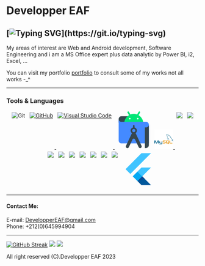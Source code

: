 # Developper EAF

## [![Typing SVG](https://readme-typing-svg.herokuapp.com?font=comfortaa&color=016EEA&size=24&width=550&lines=+Fouad+El+Azbi;Software+Engineer;Full-Stack+Web+and+Anroid+Developer!)](https://git.io/typing-svg)
My areas of interest are Web and Android development,  Software Engineering and i am a MS Office expert plus data analytic by Power BI, i2, Excel, ...
<br>

You can visit my portfolio [portfolio](https://fouadeaf.github.io/Developper_EAF/ "portfolio") to consult some of my works not all works -_^ 
<br>

---
### Tools & Languages

<p align="center">
<!-- Git -->
<img  src="https://cdn.jsdelivr.net/gh/devicons/devicon/icons/git/git-original.svg" alt="Git"  height="40" style="vertical-align:top; margin:4px">
<!-- Github -->
<a href="https://github.com/FouadEAF target="_blank" rel="noreferrer"> 
<img  src="https://encrypted-tbn0.gstatic.com/images?q=tbn:ANd9GcSuZ3SKA8cR3JS27Y_ijrqVSHjoDKjM_bhK7Q&usqp=CAU" alt="GitHub"  height="40" style="vertical-align:top;   margin:4px">
</a>
<!-- Visual Studio Code -->
<a href="https://code.visualstudio.com/download" target="_blank" rel="noreferrer">
<img src="https://cdn.jsdelivr.net/gh/devicons/devicon/icons/vscode/vscode-original.svg" alt="Visual Studio Code" height="40" style="vertical-align:top; margin:4px">
</a>
<!-- Andoid Studio -->
<svg xmlns="http://www.w3.org/2000/svg" x="0px" y="0px" width="100" height="100" viewBox="0 0 48 48">
<path fill="#37474f" d="M18.125,7L18,15H5c0,0,0-2.567,0-4.5S6.567,7,8.5,7S18.125,7,18.125,7z"></path><path fill="#00e676" d="M30.009,5.627l1.85-3.117c0.282-0.475,0.125-1.089-0.349-1.371c-0.475-0.283-1.088-0.125-1.371,0.349	l-1.945,3.276C26.889,4.276,25.478,4,24,4s-2.889,0.276-4.195,0.765L17.86,1.489c-0.282-0.474-0.895-0.632-1.371-0.349	c-0.475,0.282-0.631,0.896-0.349,1.371l1.85,3.117c-3.301,1.92-5.608,5.362-5.94,9.373H35.95	C35.618,10.989,33.311,7.547,30.009,5.627z"></path><circle cx="19" cy="10" r="1" fill="#fff"></circle><circle cx="29" cy="10" r="1" fill="#fff"></circle><path fill="#448aff" d="M39.5,14c-0.494,0-30.14,0-31,0C6.567,14,5,12.433,5,10.5c0,0.001,0,25.067,0,27S6.567,41,8.5,41	C9.36,41,43,41,43,41s0-21.567,0-23.5S41.433,14,39.5,14z"></path><path fill="#37474f" d="M39.5,21c-0.342,0-0.871,0-1.5,0v25.875c0.629,0,1.158,0,1.5,0c1.933,0,3.5-1.567,3.5-3.5	S43,17.5,43,17.5C43,19.433,41.433,21,39.5,21z"></path><path fill="#37474f" d="M33.768,44.061l-7.444-15.819C27.335,27.515,28,26.337,28,25c0-1.858-1.28-3.411-3-3.858V19	c0-0.552-0.448-1-1-1s-1,0.448-1,1v2.142c-1.72,0.447-3,2-3,3.858c0,1.337,0.665,2.515,1.676,3.242l-7.44,15.811	c-0.424,0.901-0.201,2.025,0.62,2.588c1.047,0.718,2.437,0.309,2.954-0.79l4.643-9.866c0.616-1.309,2.479-1.309,3.095,0l4.643,9.866	C30.531,46.576,31.25,47,32.001,47c0.411,0,0.832-0.128,1.203-0.402C33.982,46.024,34.18,44.936,33.768,44.061z M24,23	c1.103,0,2,0.897,2,2s-0.897,2-2,2s-2-0.897-2-2S22.897,23,24,23z"></path>
</svg>
<!-- mysql -->
<a href="https://www.mysql.com/" target="_blank" rel="noreferrer"> <img src="https://raw.githubusercontent.com/devicons/devicon/master/icons/mysql/mysql-original-wordmark.svg" alt="mysql" height="50"/> </a>
<!-- Shell -->
<img src="https://user-images.githubusercontent.com/76790341/190482427-414de214-10ea-4b75-9949-9d2e51c50b09.png" height="40" style="vertical-align:top; margin:4px">
<!-- ubuntu -->
<img src="https://user-images.githbusercontent.com/76790341/190482899-5367a114-82bb-48e4-987e-d371df18d545.png" height="40" style="vertical-align:top; margin:4px">
<!-- Python -->
<img src="https://user-images.githubusercontent.com/76790341/187140476-61664fc5-1562-48a3-a5a5-f2f6d8ac917f.png" height="40" style="vertical-align:top; margin:4px">
<!-- Objectif C -->
<img src="https://user-images.githubusercontent.com/76790341/187141646-76dd8b84-1e63-4b5e-b61d-30040f2573cb.png"height="40" style="vertical-align:top; margin:4px">
<!-- Flask -->
<img src="https://user-images.githubusercontent.com/76790341/187142840-1acfcea2-a215-4f56-b11e-216fc8aa885b.png" height="40" style="vertical-align:top; margin:4px">
<!-- HTML -->
<img src="https://user-images.githubusercontent.com/76790341/187141391-bfad1a42-3cc2-4edd-903b-6d362ee63fc2.png" height="40" style="vertical-align:top; margin:4px">
<!-- CSS -->
<img src="https://user-images.githubusercontent.com/76790341/187142293-2280c369-2a56-4dcd-8547-df421d9421fe.png" height="40" style="vertical-align:top; margin:4px">
<!-- JavaScript -->
<img src="https://user-images.githubusercontent.com/76790341/187142409-fa9b3fc9-8e08-4870-b4d9-a630a3505339.png" height="40" style="vertical-align:top; margin:4px">
<!-- Dart -->
<img src="https://dart.dev/assets/img/shared/dart/logo+text/horizontal/white.svg" height="50" style="vertical-align:top; margin:4px">
<!-- Flutter -->
<svg xmlns="http://www.w3.org/2000/svg" x="0px" y="0px" width="100" height="100" viewBox="0 0 48 48">
<polygon fill="#40c4ff" points="26,4 6,24 12,30 38,4"></polygon><polygon fill="#40c4ff" points="38,22 27,33 21,27 26,22"></polygon><rect width="8.485" height="8.485" x="16.757" y="28.757" fill="#03a9f4" transform="rotate(-45.001 21 33)"></rect><polygon fill="#01579b" points="38,44 26,44 21,39 27,33"></polygon><polygon fill="#084994" points="21,39 30,36 27,33"></polygon>
</svg>
</p>
                                                                                                                                                    
---

#### Contact Me: <br>
E-mail: DevelopperEAF@gmail.com<br>
Phone: +212(0)645994904

---

[![GitHub Streak](https://github-readme-streak-stats.herokuapp.com/?user=FouadEAF)](https://git.io/streak-stats)
<img height="200em" src="https://github-profile-summary-cards.vercel.app/api/cards/repos-per-language?username=FouadEAF"/>
<img height="200em" src="https://github-profile-summary-cards.vercel.app/api/cards/stats?username=FouadEAF&theme=github"/>

All right reserved (C).Developper EAF 2023
